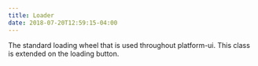 ```yaml
---
title: Loader
date: 2018-07-20T12:59:15-04:00
---
```


The standard loading wheel that is used throughout platform-ui. This class is extended on the loading button.

 <div class="block-container blocks-px-3">
   <div class="block block-6 flex--center-content" style="height: 3rem">
     <div class="loader loader--sm"></div>
     <div class="loader mx-4"></div>
     <div class="loader loader--lg"></div>
   </div>
   <div class="block block-6 background-navy flex--center-content" style="height: 3rem">
     <div class="loader loader--sm inverted"></div>
     <div class="loader inverted mx-4"></div>
     <div class="loader loader--lg inverted"></div>
   </div>
 </div>
